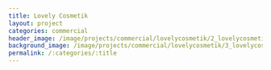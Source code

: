 ```yaml
---
title: Lovely Cosmetik
layout: project
categories: commercial
header_image: /image/projects/commercial/lovelycosmetik/2_lovelycosmetik.jpg
background_image: /image/projects/commercial/lovelycosmetik/3_lovelycosmetik.jpg
permalink: /:categories/:title
---
```

